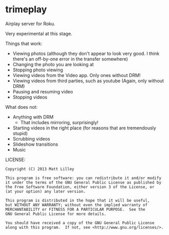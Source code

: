 trimeplay
=========

Airplay server for Roku.

Very experimental at this stage. 

Things that work:
   * Viewing photos (although they don't appear to look very good. I think there's an off-by-one error in the transfer somewhere)
   * Changing the photo you are looking at
   * Stopping photo viewing
   * Viewing videos from the Video app. Only ones without DRM!
   * Viewing videos from third parties, such as youtube (Again, only without DRM)
   * Pausing and resuming video
   * Stopping videos

What does not:
   * Anything with DRM
      * That includes mirroring, surprisingly!
   * Starting videos in the right place (for reasons that are tremendously stupid)
   * Scrubbing videos
   * Slideshow transitions
   * Music

LICENSE:

    Copyright (C) 2013 Matt Lilley

    This program is free software: you can redistribute it and/or modify
    it under the terms of the GNU General Public License as published by
    the Free Software Foundation, either version 3 of the License, or
    (at your option) any later version.

    This program is distributed in the hope that it will be useful,
    but WITHOUT ANY WARRANTY; without even the implied warranty of
    MERCHANTABILITY or FITNESS FOR A PARTICULAR PURPOSE.  See the
    GNU General Public License for more details.

    You should have received a copy of the GNU General Public License
    along with this program.  If not, see <http://www.gnu.org/licenses/>.